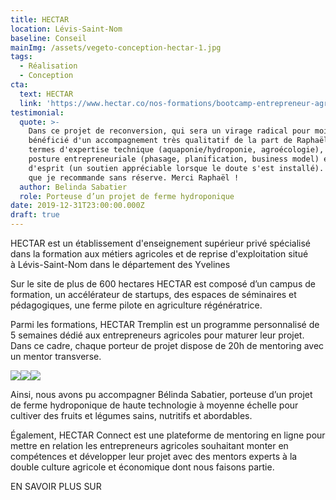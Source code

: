 ```yaml
---
title: HECTAR
location: Lévis-Saint-Nom
baseline: Conseil
mainImg: /assets/vegeto-conception-hectar-1.jpg
tags:
  - Réalisation
  - Conception
cta:
  text: HECTAR
  link: 'https://www.hectar.co/nos-formations/bootcamp-entrepreneur-agricole'
testimonial:
  quote: >-
    Dans ce projet de reconversion, qui sera un virage radical pour moi, j'ai
    bénéficié d'un accompagnement très qualitatif de la part de Raphaël, tant en
    termes d'expertise technique (aquaponie/hydroponie, agroécologie), de
    posture entrepreneuriale (phasage, planification, business model) et d'état
    d'esprit (un soutien appréciable lorsque le doute s'est installé). Un mentor
    que je recommande sans réserve. Merci Raphaël !
  author: Belinda Sabatier
  role: Porteuse d’un projet de ferme hydroponique
date: 2019-12-31T23:00:00.000Z
draft: true
---
```


HECTAR est un établissement d'enseignement supérieur privé spécialisé dans la formation aux métiers agricoles et de reprise d'exploitation situé à Lévis-Saint-Nom dans le département des Yvelines

Sur le site de plus de 600 hectares HECTAR est composé d’un campus de formation, un accélérateur de startups, des espaces de séminaires et pédagogiques, une ferme pilote en agriculture régénératrice.

Parmi les formations, HECTAR Tremplin est un programme personnalisé de 5 semaines dédié aux entrepreneurs agricoles pour maturer leur projet. Dans ce cadre, chaque porteur de projet dispose de 20h de mentoring avec un mentor transverse.

![](/assets/vegeto-conception-hectar-2.jpg)![](/assets/vegeto-conception-hectar-4.jpg)![](/assets/vegeto-conception-hectar-3.jpg)

Ainsi, nous avons pu accompagner Bélinda Sabatier, porteuse d’un projet de ferme hydroponique de haute technologie à moyenne échelle pour cultiver des fruits et légumes sains, nutritifs et abordables.

Également, HECTAR Connect est une plateforme de mentoring en ligne pour mettre en relation les entrepreneurs agricoles souhaitant monter en compétences et développer leur projet avec des mentors experts à la double culture agricole et économique dont nous faisons partie.

EN SAVOIR PLUS SUR
